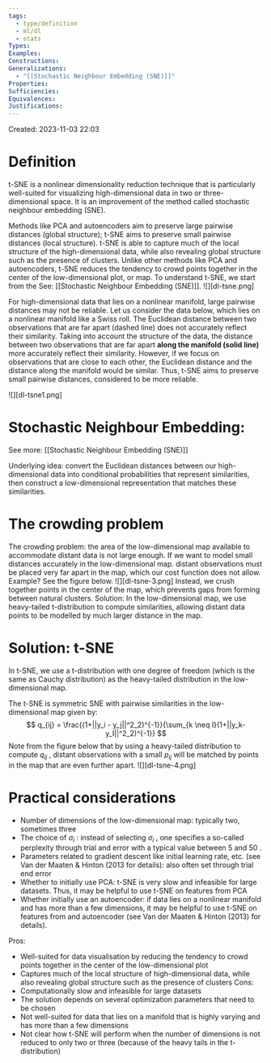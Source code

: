 ```yaml
---
tags:
  - type/definition
  - ml/dl
  - stats
Types: 
Examples: 
Constructions: 
Generalizations:
  - "[[Stochastic Neighbour Embedding (SNE)]]"
Properties: 
Sufficiencies: 
Equivalences: 
Justifications:
---
```

Created: 2023-11-03 22:03
# Definition

t-SNE is a nonlinear dimensionality reduction technique that is particularly well-suited for visualizing high-dimensional data in two or three-dimensional space. It is an improvement of the method called stochastic neighbour embedding (SNE).

Methods like PCA and autoencoders aim to preserve large pairwise distances (global structure); t-SNE aims to preserve small pairwise distances (local structure). t-SNE is able to capture much of the local structure of the high-dimensional data, while also revealing global structure such as the presence of clusters. Unlike other methods like PCA and autoencoders, t-SNE reduces the tendency to crowd points together in the center of the low-dimensional plot, or map. To understand t-SNE, we start from the See: [[Stochastic Neighbour Embedding (SNE)]].
![][dl-tsne.png]

For high-dimensional data that lies on a nonlinear manifold, large pairwise distances may not be reliable. Let us consider the data below, which lies on a nonlinear manifold like a Swiss roll. The Euclidean distance between two observations that are far apart (dashed line) does not accurately reflect their similarity. Taking into account the structure of the data, the distance between two observations that are far apart **along the manifold (solid line)** more accurately reflect their similarity. However, if we focus on observations that are close to each other, the Euclidean distance and the distance along the manifold would be similar. Thus, t-SNE aims to preserve small pairwise distances, considered to be more reliable. 

![][dl-tsne1.png]

# Stochastic Neighbour Embedding:
See more: [[Stochastic Neighbour Embedding (SNE)]]

Underlying idea: convert the Euclidean distances between our high-dimensional data into conditional probabilities that represent similarities, then construct a low-dimensional representation that matches these similarities.


# The crowding problem
The crowding problem: the area of the low-dimensional map available to accommodate distant data is not large enough. If we want to model small distances accurately in the low-dimensional map. distant observations must be placed very far apart in the map, which our cost function does not allow. Example? See the figure below.
![][dl-tsne-3.png]
Instead, we crush together points in the center of the map, which prevents gaps from forming between natural clusters. 
Solution: In the low-dimensional map, we use heavy-tailed t-distribution to compute similarities, allowing distant data points to be modelled by much larger distance in the map.
# Solution: t-SNE
In t-SNE, we use a t-distribution with one degree of freedom (which is the same as Cauchy distribution) as the heavy-tailed distribution in the low-dimensional map.

The t-SNE is symmetric SNE with pairwise similarities in the low-dimensional map given by:
$$ 
q_{ij} = \frac{(1+||y_i - y_j||^2_2)^{-1}}{\sum_{k \neq I}(1+||y_k-y_I||^2_2)^{-1}}
$$
Note from the figure below that by using a heavy-tailed distribution to compute $q_{ij}$ , distant observations with a small $p_{ij}$ will be matched by points in the map that are even further apart. 
![][dl-tsne-4.png]

# Practical considerations
- Number of dimensions of the low-dimensional map: typically two, sometimes three
- The choice of $\sigma_i$ : instead of selecting $\sigma_i$ , one specifies a so-called perplexity through trial and error with a typical value between $5$ and $50$ .
- Parameters related to gradient descent like initial learning rate, etc. (see Van der Maaten & Hinton (2013 for details): also often set through trial end error
- Whether to initially use PCA: t-SNE is very slow and infeasible for large datasets. Thus, it may be helpful to use t-SNE on features from PCA
- Whether initially use an autoencoder: if data lies on a nonlinear manifold and has more than a few dimensions, it may be helpful to use t-SNE on features from and autoencoder (see Van der Maaten & Hinton (2013) for details).

Pros:
- Well-suited for data visualisation by reducing the tendency to crowd points together in the center of the low-dimensional plot
- Captures much of the local structure of high-dimensional data, while also revealing global structure such as the presence of clusters
Cons:
- Computationally slow and infeasible for large datasets
- The solution depends on several optimization parameters that need to be chosen
- Not well-suited for data that lies on a manifold that is highly varying and has more than a few dimensions
- Not clear how t-SNE will perform when the number of dimensions is not reduced to only two or three (because of the heavy tails in the t-distribution)